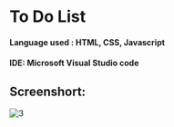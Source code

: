 # To Do List
#### Language used : HTML, CSS, Javascript
#### IDE: Microsoft Visual Studio code

## Screenshort:
![3](https://user-images.githubusercontent.com/90950477/205431992-d17a5b55-ee5d-4a04-aa10-3321b6ebeba3.png)
